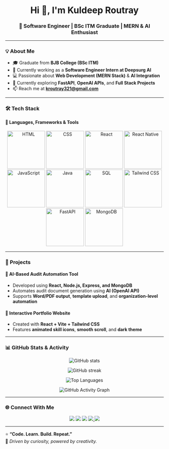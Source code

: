 <h1 align="center">Hi 👋, I'm Kuldeep Routray</h1>
<h3 align="center">🚀 Software Engineer | BSc ITM Graduate | MERN & AI Enthusiast</h3>

---

### 💡 About Me

- 🎓 Graduate from **BJB College (BSc ITM)**
- 💼 Currently working as a **Software Engineer Intern at Deepsurg AI**
- 💻 Passionate about **Web Development (MERN Stack)** & **AI Integration**
- 🌱 Currently exploring **FastAPI**, **OpenAI APIs**, and **Full Stack Projects**
- 📫 Reach me at **kroutray321@gmail.com**

---

### 🛠️ Tech Stack

#### 🚀 Languages, Frameworks & Tools
<p align="center">
  <img width="120" height="120" alt="HTML" src="https://github.com/user-attachments/assets/741f349e-9210-4b98-8e4c-33ba4ead6d8d" />
  <img width="120" height="120" alt="CSS" src="https://github.com/user-attachments/assets/16f171be-580c-4f02-a49f-06d9b0161d08" />
  <img width="120" height="120" alt="React" src="https://github.com/user-attachments/assets/d74dfb82-e2bc-4b5a-ba77-905c564df87e" />
  <img width="120" height="120" alt="React Native" src="https://github.com/user-attachments/assets/0b0d2015-c562-428e-9c29-9a696c79f008" />
  <img width="120" height="120" alt="JavaScript" src="https://github.com/user-attachments/assets/6a71f151-3035-4989-8155-22687b111eb3" />
  <img width="120" height="120" alt="Java" src="https://github.com/user-attachments/assets/146cb02c-3780-4ee8-960a-9115b509dbc7" />
  <img width="120" height="120" alt="SQL" src="https://github.com/user-attachments/assets/135d1460-63db-4577-82a3-fbd859583ed0" />
  <img width="120" height="120" alt="Tailwind CSS" src="https://github.com/user-attachments/assets/7dc0d443-d835-44cd-bdeb-35c39227c7c0" />
  <img width="120" height="120" alt="FastAPI" src="https://github.com/user-attachments/assets/07f6e442-605b-4513-8e24-2df750b55d6c" />
  <img width="120" height="120" alt="MongoDB" src="https://encrypted-tbn0.gstatic.com/images?q=tbn:ANd9GcT2ZYtHv2OLXmthRPbkmENZRXuqBVDwlsrZ1A&s" />
</p>

---

### 🧩 Projects

#### 🧠 AI-Based Audit Automation Tool
- Developed using **React, Node.js, Express, and MongoDB**
- Automates audit document generation using **AI (OpenAI API)**
- Supports **Word/PDF output**, **template upload**, and **organization-level automation**


#### 💼 Interactive Portfolio Website
- Created with **React + Vite + Tailwind CSS**
- Features **animated skill icons**, **smooth scroll**, and **dark theme**

---

### 📊 GitHub Stats & Activity

<p align="center">
  <img src="https://github-readme-stats.vercel.app/api?username=Kuldeep-9937&show_icons=true&theme=tokyonight" alt="GitHub stats" />
</p>

<p align="center">
  <img src="https://streak-stats.demolab.com/?user=Kuldeep-9937&theme=tokyonight" alt="GitHub streak" />
</p>

<p align="center">
  <img src="https://github-readme-stats.vercel.app/api/top-langs/?username=Kuldeep-9937&layout=compact&theme=tokyonight" alt="Top Languages" />
</p>

<p align="center">
  <img src="https://github-readme-activity-graph.vercel.app/graph?username=Kuldeep-9937&theme=tokyo-night" alt="GitHub Activity Graph" />
</p>

---

### 🌐 Connect With Me

<p align="center">
  <a href="mailto:kroutray321@gmail.com"><img src="https://img.shields.io/badge/Email-D14836?style=for-the-badge&logo=gmail&logoColor=white" /></a>
  <a href="https://github.com/Kuldeep-9937"><img src="https://img.shields.io/badge/GitHub-000000?style=for-the-badge&logo=github&logoColor=white" /></a>
  <a href="https://www.linkedin.com"><img src="https://img.shields.io/badge/LinkedIn-0077B5?style=for-the-badge&logo=linkedin&logoColor=white" /></a>
  <a href="https://leetcode.com/u/kuldeepRoutray/">
    <img src="https://img.shields.io/badge/LeetCode-FFA116?style=for-the-badge&logo=leetcode&logoColor=white" />
  </a>
  <a href="https://auth.geeksforgeeks.org/user/kroutrx2x9/">
    <img src="https://img.shields.io/badge/GeeksforGeeks-2F8D46?style=for-the-badge&logo=geeksforgeeks&logoColor=white" />
  </a>
</p>

---

⭐ **“Code. Learn. Build. Repeat.”**  
💬 _Driven by curiosity, powered by creativity._

